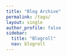 ```yaml
---
title: "Blog Archive"
permalink: /tags/
layout: single
author_profile: false
sidebar:
  title: "Blogroll"
  nav: blogroll
---
```

